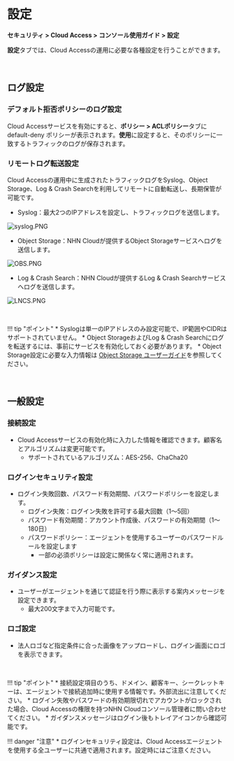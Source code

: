 # 設定

**セキュリティ > Cloud Access > コンソール使用ガイド > 設定**

**設定**タブでは、Cloud Accessの運用に必要な各種設定を行うことができます。

<br>

## ログ設定

### デフォルト拒否ポリシーのログ設定

Cloud Accessサービスを有効にすると、**ポリシー > ACLポリシー**タブに default-deny ポリシーが表示されます。**使用**に設定すると、そのポリシーに一致するトラフィックのログが保存されます。

### リモートログ転送設定

Cloud Accessの運用中に生成されたトラフィックログをSyslog、Object Storage、Log & Crash Searchを利用してリモートに自動転送し、長期保管が可能です。

* Syslog：最大2つのIPアドレスを設定し、トラフィックログを送信します。

![syslog.PNG](https://kr1-api-object-storage.nhncloudservice.com/v1/AUTH_2acdfabf4efe4efc8a04c00b348110c9/cdn_origin/prod_cloud_access/2025.06.24/syslog.png)

* Object Storage：NHN Cloudが提供するObject Storageサービスへログを送信します。

![OBS.PNG](https://kr1-api-object-storage.nhncloudservice.com/v1/AUTH_2acdfabf4efe4efc8a04c00b348110c9/cdn_origin/prod_cloud_access/2025.06.24/OBS.png)

* Log & Crash Search：NHN Cloudが提供するLog & Crash Searchサービスへログを送信します。

![LNCS.PNG](https://kr1-api-object-storage.nhncloudservice.com/v1/AUTH_2acdfabf4efe4efc8a04c00b348110c9/cdn_origin/prod_cloud_access/2025.06.24/LNCS.png)

<br>

!!! tip "ポイント"
    * Syslogは単一のIPアドレスのみ設定可能で、IP範囲やCIDRはサポートされていません。
    *  Object StorageおよびLog & Crash Searchにログを転送するには、事前にサービスを有効化しておく必要があります。
    * Object Storage設定に必要な入力情報は [Object Storage ユーザーガイド](https://docs.nhncloud.com/ko/Storage/Object%20Storage/ko/s3-api-guide/#aws-sdk)を参照してください。

<br>

## 一般設定

### 接続設定

* Cloud Accessサービスの有効化時に入力した情報を確認できます。顧客名とアルゴリズムは変更可能です。
    * サポートされているアルゴリズム：AES-256、ChaCha20

### ログインセキュリティ設定

* ログイン失敗回数、パスワード有効期間、パスワードポリシーを設定します。
    * ログイン失敗：ログイン失敗を許可する最大回数（1～5回）
    * パスワード有効期間：アカウント作成後、パスワードの有効期間（1～180日）
    * パスワードポリシー：エージェントを使用するユーザーのパスワードルールを設定します
        * 一部の必須ポリシーは設定に関係なく常に適用されます。

### ガイダンス設定

* ユーザーがエージェントを通じて認証を行う際に表示する案内メッセージを設定できます。
    * 最大200文字まで入力可能です。

### ロゴ設定

* 法人ロゴなど指定条件に合った画像をアップロードし、ログイン画面にロゴを表示できます。

<br>

!!! tip "ポイント"
    * 接続設定項目のうち、ドメイン、顧客キー、シークレットキーは、エージェントで接続追加時に使用する情報です。外部流出に注意してください。
    * ログイン失敗やパスワードの有効期限切れでアカウントがロックされた場合、Cloud Accessの権限を持つNHN Cloudコンソール管理者に問い合わせてください。
    * ガイダンスメッセージはログイン後もトレイアイコンから確認可能です。

!!! danger "注意"
    * ログインセキュリティ設定は、Cloud Accessエージェントを使用する全ユーザーに共通で適用されます。設定時にはご注意ください。

